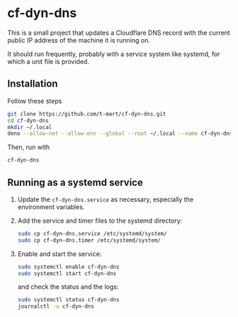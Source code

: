 # cf-dyn-dns

This is a small project that updates a Cloudflare DNS record with the current
public IP address of the machine it is running on.

It should run frequently, probably with a service system like systemd, for which
a unit file is provided.

## Installation

Follow these steps

```bash
git clone https://github.com/t-mart/cf-dyn-dns.git
cd cf-dyn-dns
mkdir ~/.local
deno --allow-net --allow-env --global --root ~/.local --name cf-dyn-dns npm:main.ts
```

Then, run with

```bash
cf-dyn-dns
```

## Running as a systemd service

1. Update the `cf-dyn-dns.service` as necessary, especially the environment
   variables.

2. Add the service and timer files to the systemd directory:

   ```bash
   sudo cp cf-dyn-dns.service /etc/systemd/system/
   sudo cp cf-dyn-dns.timer /etc/systemd/system/
   ```

3. Enable and start the service:

   ```bash
   sudo systemctl enable cf-dyn-dns
   sudo systemctl start cf-dyn-dns
   ```

   and check the status and the logs:

   ```bash
   sudo systemctl status cf-dyn-dns
   journalctl -u cf-dyn-dns
   ```
